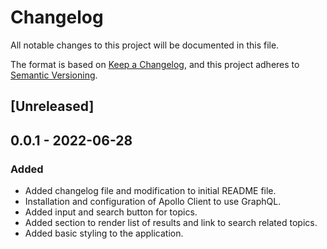 # Changelog
All notable changes to this project will be documented in this file.

The format is based on [Keep a Changelog](https://keepachangelog.com/en/1.0.0/),
and this project adheres to [Semantic Versioning](https://semver.org/spec/v2.0.0.html).

## [Unreleased]

## 0.0.1 - 2022-06-28
### Added
- Added changelog file and modification to initial README file.
- Installation and configuration of Apollo Client to use GraphQL.
- Added input and search button for topics.
- Added section to render list of results and link to search related topics.
- Added basic styling to the application.
